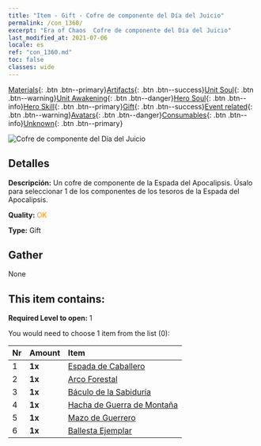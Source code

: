 ```yaml
---
title: "Item - Gift - Cofre de componente del Día del Juicio"
permalink: /con_1360/
excerpt: "Era of Chaos  Cofre de componente del Día del Juicio"
last_modified_at: 2021-07-06
locale: es
ref: "con_1360.md"
toc: false
classes: wide
---
```

 [Materials](/ItemsES/){: .btn .btn--primary}[Artifacts](/ItemsES/Artifacts/){: .btn .btn--success}[Unit Soul](/ItemsES/UnitSoul/){: .btn .btn--warning}[Unit Awakening](/ItemsES/UnitAwakening/){: .btn .btn--danger}[Hero Soul](/ItemsES/HeroSoul/){: .btn .btn--info}[Hero Skill](/ItemsES/HeroSkill/){: .btn .btn--primary}[Gift](/ItemsES/Gift/){: .btn .btn--success}[Event related](/ItemsES/Events/){: .btn .btn--warning}[Avatars](/ItemsES/Avatars/){: .btn .btn--danger}[Consumables](/ItemsES/Consumables/){: .btn .btn--info}[Unknown](/ItemsES/Unknown/){: .btn .btn--primary}

 ![Cofre de componente del Día del Juicio](/images/t/i_906037.png)

## Detalles
 **Descripción:** Un cofre de componente de la Espada del Apocalipsis. Úsalo para seleccionar 1 de los componentes de los tesoros de la Espada del Apocalipsis.

 **Quality:** <span style="color: #FF8C00">OK</span>

 **Type:** Gift

## Gather

  None

## This item contains:

 **Required Level to open:** 1

 You would need to choose 1 item from the list (0):

  | Nr | Amount |     Item    |
  |:---|:-------|:------------|
  | 1 |  **1x** | [Espada de Caballero](/ItemsES/art_166/) |  | 
  | 2 |  **1x** | [Arco Forestal](/ItemsES/art_167/) |  | 
  | 3 |  **1x** | [Báculo de la Sabiduría](/ItemsES/art_168/) |  | 
  | 4 |  **1x** | [Hacha de Guerra de Montaña](/ItemsES/art_169/) |  | 
  | 5 |  **1x** | [Mazo de Guerrero](/ItemsES/art_170/) |  | 
  | 6 |  **1x** | [Ballesta Ejemplar](/ItemsES/art_171/) |  | 
